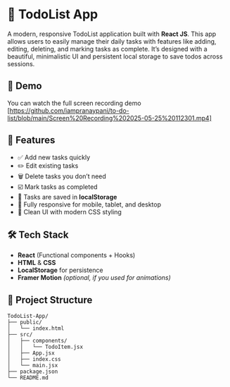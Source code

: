# 📝 TodoList App

A modern, responsive TodoList application built with **React JS**. This app allows users to easily manage their daily tasks with features like adding, editing, deleting, and marking tasks as complete. It’s designed with a beautiful, minimalistic UI and persistent local storage to save todos across sessions.

## 🎥 Demo

You can watch the full screen recording demo [https://github.com/iampranaypani/to-do-list/blob/main/Screen%20Recording%202025-05-25%20112301.mp4]

## 🚀 Features

- ✅ Add new tasks quickly
- ✏️ Edit existing tasks
- 🗑️ Delete tasks you don’t need
- ☑️ Mark tasks as completed
- 💾 Tasks are saved in **localStorage**
- 📱 Fully responsive for mobile, tablet, and desktop
- 🎨 Clean UI with modern CSS styling

## 🛠️ Tech Stack

- **React** (Functional components + Hooks)
- **HTML** & **CSS**
- **LocalStorage** for persistence
- **Framer Motion** *(optional, if you used for animations)*

## 📁 Project Structure

```plaintext
TodoList-App/
├── public/
│   └── index.html
├── src/
│   ├── components/
│   │   └── TodoItem.jsx
│   ├── App.jsx
│   ├── index.css
│   └── main.jsx
├── package.json
└── README.md
